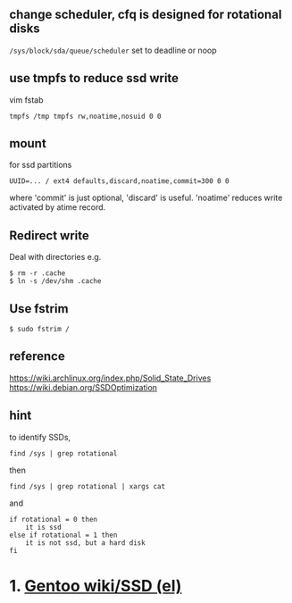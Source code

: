 change scheduler, cfq is designed for rotational disks  
---
`/sys/block/sda/queue/scheduler` set to deadline or noop

use tmpfs to reduce ssd write   
---
vim fstab
```
tmpfs /tmp tmpfs rw,noatime,nosuid 0 0
```

mount  
---
for ssd partitions
```
UUID=... / ext4 defaults,discard,noatime,commit=300 0 0
```
where 'commit' is just optional,
'discard' is useful.
'noatime' reduces write activated by atime record.

Redirect write  
---
Deal with directories e.g. 
```
$ rm -r .cache
$ ln -s /dev/shm .cache
```

Use fstrim
---
```
$ sudo fstrim /
```

reference 
---
https://wiki.archlinux.org/index.php/Solid_State_Drives
https://wiki.debian.org/SSDOptimization

hint
---
to identify SSDs, 
```
find /sys | grep rotational
```
then
```
find /sys | grep rotational | xargs cat
```
and
```
if rotational = 0 then
	it is ssd
else if rotational = 1 then
	it is not ssd, but a hard disk
fi
```

#  1. [Gentoo wiki/SSD (el) ](https://wiki.gentoo.org/wiki/SSD)  
